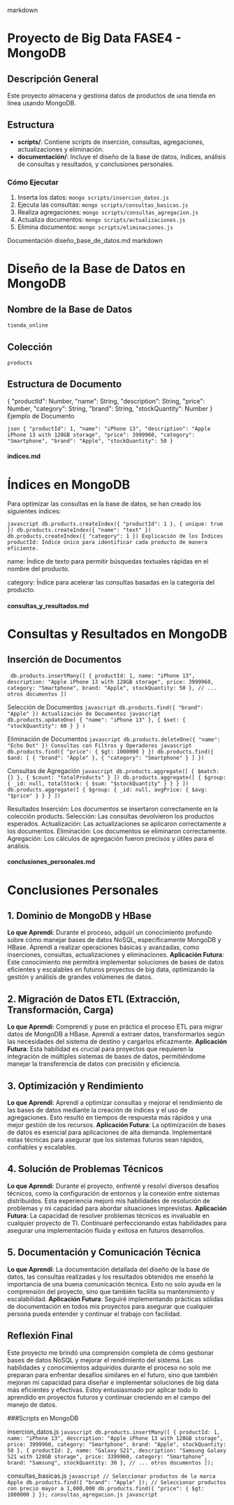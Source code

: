 markdown
# Proyecto de Big Data FASE4 - MongoDB

## Descripción General
Este proyecto almacena y gestiona datos de productos de una tienda en línea usando MongoDB.

## Estructura
- **scripts/**: Contiene scripts de inserción, consultas, agregaciones, actualizaciones y eliminación.
- **documentación/**: Incluye el diseño de la base de datos, índices, análisis de consultas y resultados, y conclusiones personales.

### Cómo Ejecutar
1. Inserta los datos:                  `mongo scripts/insercion_datos.js`
2. Ejecuta las consultas:              `mongo scripts/consultas_basicas.js`
3. Realiza agregaciones:               `mongo scripts/consultas_agregacion.js`
4. Actualiza documentos:               `mongo scripts/actualizaciones.js`
5. Elimina documentos:                 `mongo scripts/eliminaciones.js`

Documentación
diseño_base_de_datos.md
markdown

# Diseño de la Base de Datos en MongoDB

## Nombre de la Base de Datos
`tienda_online`

## Colección
`products`

## Estructura de Documento

{
    "productId": Number,
    "name": String,
    "description": String,
    "price": Number,
    "category": String,
    "brand": String,
    "stockQuantity": Number
}
Ejemplo de Documento

`json
{
    "productId": 1,
    "name": "iPhone 13",
    "description": "Apple iPhone 13 with 128GB storage",
    "price": 3999960,
    "category": "Smartphone",
    "brand": "Apple",
    "stockQuantity": 50
}`

#### indices.md

# Índices en MongoDB

Para optimizar las consultas en la base de datos, se han creado los siguientes índices:

`javascript
db.products.createIndex({ "productId": 1 }, { unique: true })
db.products.createIndex({ "name": "text" })
db.products.createIndex({ "category": 1 })
Explicación de los Índices
productId: Índice único para identificar cada producto de manera eficiente.`

name: Índice de texto para permitir búsquedas textuales rápidas en el nombre del producto.

category: Índice para acelerar las consultas basadas en la categoría del producto.


#### consultas_y_resultados.md

# Consultas y Resultados en MongoDB

## Inserción de Documentos
`
db.products.insertMany([
  { productId: 1, name: "iPhone 13", description: "Apple iPhone 13 with 128GB storage", price: 3999960, category: "Smartphone", brand: "Apple", stockQuantity: 50 },
  // ... otros documentos
])`


Selección de Documentos
`javascript
db.products.find({ "brand": "Apple" })
Actualización de Documentos
javascript
db.products.updateOne(
    { "name": "iPhone 13" },
    { $set: { "stockQuantity": 60 } }
)`

Eliminación de Documentos
`javascript
db.products.deleteOne({ "name": "Echo Dot" })
Consultas con Filtros y Operadores
javascript
db.products.find({ "price": { $gt: 1000000 } })
db.products.find({ $and: [ { "brand": "Apple" }, { "category": "Smartphone" } ] })`

Consultas de Agregación
`javascript
db.products.aggregate([
    { $match: {} },
    { $count: "totalProducts" }
])
db.products.aggregate([
    { $group: { _id: null, totalStock: { $sum: "$stockQuantity" } } }
])
db.products.aggregate([
    { $group: { _id: null, avgPrice: { $avg: "$price" } } }
])`

Resultados
Inserción: Los documentos se insertaron correctamente en la colección products.
Selección: Las consultas devolvieron los productos esperados.
Actualización: Las actualizaciones se aplicaron correctamente a los documentos.
Eliminación: Los documentos se eliminaron correctamente.
Agregación: Los cálculos de agregación fueron precisos y útiles para el análisis.


#### conclusiones_personales.md

# Conclusiones Personales

## 1. Dominio de MongoDB y HBase
**Lo que Aprendí**: Durante el proceso, adquirí un conocimiento profundo sobre cómo manejar bases de datos NoSQL, específicamente MongoDB y HBase. Aprendí a realizar operaciones básicas y avanzadas, como inserciones, consultas, actualizaciones y eliminaciones.
**Aplicación Futura**: Este conocimiento me permitirá implementar soluciones de bases de datos eficientes y escalables en futuros proyectos de big data, optimizando la gestión y análisis de grandes volúmenes de datos.

## 2. Migración de Datos ETL (Extracción, Transformación, Carga)
**Lo que Aprendí**: Comprendí y puse en práctica el proceso ETL para migrar datos de MongoDB a HBase. Aprendí a extraer datos, transformarlos según las necesidades del sistema de destino y cargarlos eficazmente.
**Aplicación Futura**: Esta habilidad es crucial para proyectos que requieren la integración de múltiples sistemas de bases de datos, permitiéndome manejar la transferencia de datos con precisión y eficiencia.

## 3. Optimización y Rendimiento
**Lo que Aprendí**: Aprendí a optimizar consultas y mejorar el rendimiento de las bases de datos mediante la creación de índices y el uso de agregaciones. Esto resultó en tiempos de respuesta más rápidos y una mejor gestión de los recursos.
**Aplicación Futura**: La optimización de bases de datos es esencial para aplicaciones de alta demanda. Implementaré estas técnicas para asegurar que los sistemas futuros sean rápidos, confiables y escalables.

## 4. Solución de Problemas Técnicos
**Lo que Aprendí**: Durante el proyecto, enfrenté y resolví diversos desafíos técnicos, como la configuración de entornos y la conexión entre sistemas distribuidos. Esta experiencia mejoró mis habilidades de resolución de problemas y mi capacidad para abordar situaciones imprevistas.
**Aplicación Futura**: La capacidad de resolver problemas técnicos es invaluable en cualquier proyecto de TI. Continuaré perfeccionando estas habilidades para asegurar una implementación fluida y exitosa en futuros desarrollos.

## 5. Documentación y Comunicación Técnica
**Lo que Aprendí**: La documentación detallada del diseño de la base de datos, las consultas realizadas y los resultados obtenidos me enseñó la importancia de una buena comunicación técnica. Esto no solo ayuda en la comprensión del proyecto, sino que también facilita su mantenimiento y escalabilidad.
**Aplicación Futura**: Seguiré implementando prácticas sólidas de documentación en todos mis proyectos para asegurar que cualquier persona pueda entender y continuar el trabajo con facilidad.

## Reflexión Final
Este proyecto me brindó una comprensión completa de cómo gestionar bases de datos NoSQL y mejorar el rendimiento del sistema. Las habilidades y conocimientos adquiridos durante el proceso no solo me preparan para enfrentar desafíos similares en el futuro, sino que también mejoran mi capacidad para diseñar e implementar soluciones de big data más eficientes y efectivas. Estoy entusiasmado por aplicar todo lo aprendido en proyectos futuros y continuar creciendo en el campo del manejo de datos.


###Scripts en MongoDB

insercion_datos.js
`javascript
db.products.insertMany([
  { productId: 1, name: "iPhone 13", description: "Apple iPhone 13 with 128GB storage", price: 3999960, category: "Smartphone", brand: "Apple", stockQuantity: 50 },
  { productId: 2, name: "Galaxy S21", description: "Samsung Galaxy S21 with 128GB storage", price: 3399960, category: "Smartphone", brand: "Samsung", stockQuantity: 30 },
  // ... otros documentos
]);`

consultas_basicas.js
`javascript
// Seleccionar productos de la marca Apple
db.products.find({ "brand": "Apple" });
// Seleccionar productos con precio mayor a 1,000,000
db.products.find({ "price": { $gt: 1000000 } });
consultas_agregacion.js
javascript`
